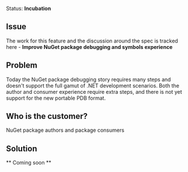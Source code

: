 Status: **Incubation**

## Issue
The work for this feature and the discussion around the spec is tracked here - **Improve NuGet package debugging and symbols experience**

##  Problem
Today the NuGet package debugging story requires many steps and doesn't support the full gamut of .NET development scenarios. Both the author and consumer experience require extra steps, and there is not yet support for the new portable PDB format. 

## Who is the customer?
NuGet package authors and package consumers

## Solution

** Coming soon **